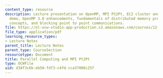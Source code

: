 ```yaml
---
content_type: resource
description: Lecture presentation on OpenMP, MPI Pt2Pt, EC2 cluster and Vmware image
  demo, OpenMP 3.0 enhancements, fundamentals of distributed memory programming, MPI
  concepts, and blocking point to point communications.
file: https://ol-ocw-studio-app-production.s3.amazonaws.com/courses/12-950-parallel-programming-for-multicore-machines-using-openmp-and-mpi-january-iap-2010/d38f3c6beb50fdf3c4fdcca37008c25f_MIT12_950IAP10_Lec2.pdf
file_type: application/pdf
learning_resource_types:
- Lecture Notes
parent_title: Lecture Notes
parent_type: CourseSection
resourcetype: Document
title: Parallel Computing and MPI Pt2Pt
type: OCWFile
uid: d38f3c6b-eb50-fdf3-c4fd-cca37008c25f
---
```

